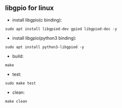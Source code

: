 ## libgpio for linux

- install libgpio(c binding):

```
sudo apt install libgpiod-dev gpiod libgpiod-doc -y
```

- install libgpio(python3 binding):
```
sudo apt install python3-libgpiod -y
```

- build:
```
make
```

- test:
```
sudo make test
```

- clean:
```
make clean
```

